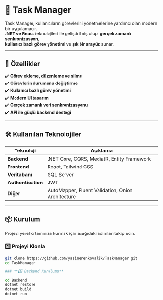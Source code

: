 # 📌 Task Manager  

Task Manager, kullanıcıların görevlerini yönetmelerine yardımcı olan modern bir uygulamadır.  
**.NET ve React** teknolojileri ile geliştirilmiş olup, **gerçek zamanlı senkronizasyon**,  
**kullanıcı bazlı görev yönetimi** ve **şık bir arayüz** sunar.  

---

## 🚀 Özellikler  

✔️ **Görev ekleme, düzenleme ve silme**  
✔️ **Görevlerin durumunu değiştirme**  
✔️ **Kullanıcı bazlı görev yönetimi**  
✔️ **Modern UI tasarımı**  
✔️ **Gerçek zamanlı veri senkronizasyonu**  
✔️ **API ile güçlü backend desteği**  

---

## 🛠 Kullanılan Teknolojiler  

| Teknoloji        | Açıklama |
|-----------------|----------|
| **Backend**     | .NET Core, CQRS, MediatR, Entity Framework |
| **Frontend**    | React, Tailwind CSS |
| **Veritabanı**  | SQL Server |
| **Authentication** | JWT |
| **Diğer**       | AutoMapper, Fluent Validation, Onion Architecture |

---

## 📦 Kurulum  

Projeyi yerel ortamınıza kurmak için aşağıdaki adımları takip edin.  

### **1️⃣ Projeyi Klonla**  
```sh
git clone https://github.com/yasinerenkovalik/TaskManager.git
cd TaskManager

### **2️⃣ Backend Kurulumu**  

cd Backend
dotnet restore
dotnet build
dotnet run
